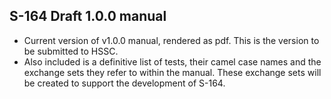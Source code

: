 ## S-164 Draft 1.0.0 manual

* Current version of v1.0.0 manual, rendered as pdf. This is the version to be submitted to HSSC.
* Also included is a definitive list of tests, their camel case names and the exchange sets they refer to within the manual. These exchange sets will be created to support the development of S-164.
